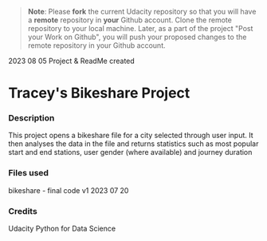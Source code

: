 >**Note**: Please **fork** the current Udacity repository so that you will have a **remote** repository in **your** Github account. Clone the remote repository to your local machine. Later, as a part of the project "Post your Work on Github", you will push your proposed changes to the remote repository in your Github account.

2023 08 05 Project & ReadMe created

# Tracey's Bikeshare Project

### Description
This project opens a bikeshare file for a city selected through user input. It then analyses the data in the file and returns statistics such as most popular start and end stations, user gender (where available) and journey duration

### Files used
bikeshare - final code v1 2023 07 20

### Credits
Udacity Python for Data Science

